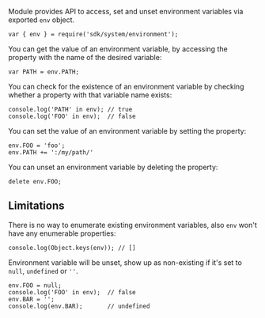 <!-- This Source Code Form is subject to the terms of the Mozilla Public
   - License, v. 2.0. If a copy of the MPL was not distributed with this
   - file, You can obtain one at http://mozilla.org/MPL/2.0/. -->

Module provides API to access, set and unset environment variables via exported
`env` object.

    var { env } = require('sdk/system/environment');

You can get the value of an environment variable, by accessing the
property with the name of the desired variable:

    var PATH = env.PATH;

You can check for the existence of an environment variable by checking
whether a property with that variable name exists:

    console.log('PATH' in env); // true
    console.log('FOO' in env);  // false

You can set the value of an environment variable by setting the property:

    env.FOO = 'foo';
    env.PATH += ':/my/path/'

You can unset an environment variable by deleting the property:

    delete env.FOO;

## Limitations ##

There is no way to enumerate existing environment variables, also `env`
won't have any enumerable properties:

    console.log(Object.keys(env)); // []

Environment variable will be unset, show up as non-existing if it's set
to `null`, `undefined` or `''`.

    env.FOO = null;
    console.log('FOO' in env);  // false
    env.BAR = '';
    console.log(env.BAR);       // undefined
